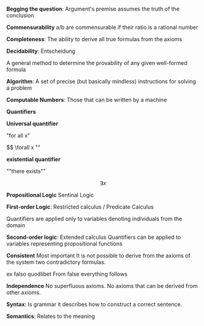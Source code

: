 

**Begging the question**:
Argument's premise assumes the truth of the conclusion

**Commensurability**
a/b are commensurable if their ratio is a rational number

**Completeness**:
The ability to derive all true formulas from the axioms

**Decidability**:
Entscheidung

A general method to determine the provability of any given well-formed formula

**Algorithm**:
A set of precise (but basically mindless) instructions for solving a problem

**Computable Numbers**:
Those that can be written by a machine




**Quantifiers**

**Universal quantifier**

"for all x" 

$$ \forall x ""

**existential quantifier**

""there exists""

$$ \exists x$$


**Propositional Logic** 
Sentinal Logic

**First-order Logic**: 
Restricted calculus / Predicate Calculus

Quantifiers are applied only to variables denoting individuals from the domain

**Second-order logic**:
Extended calculus
Quantifiers can be applied to variables representing propositional functions

**Consistent** 
Most important
It is not possible to derive from the axioms of the system two contradictory formulas.

ex falso quodlibet
From false everything follows

**Independence**
No superfluous axioms. No axioms that can be derived from other axioms. 

**Syntax**: Is grammar it describes how to construct a correct sentence.

**Semantics**: Relates to the meaning


